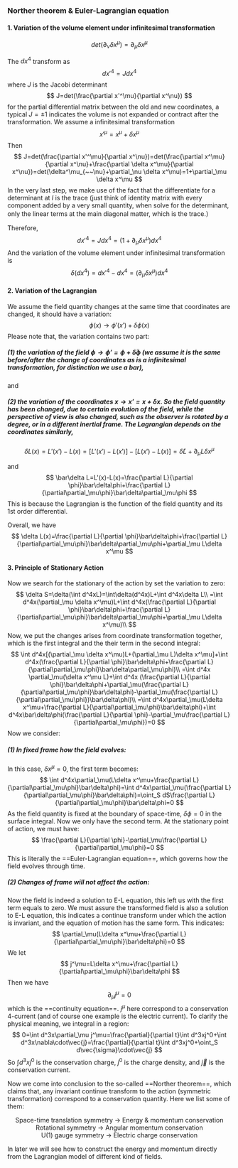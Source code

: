 ### Norther theorem & Euler-Lagrangian equation

#### 1. Variation of the volume element under infinitesimal transformation

$$
det(\partial_\nu \delta x^\mu)=\partial_\mu \delta x^\mu
$$

The $dx^4$ transform as
$$
dx'^4 = Jdx^4
$$
where $J$ is the Jacobi determinant
$$
J=det(\frac{\partial x'^\mu}{\partial x^\nu})
$$
for the partial differential matrix between the old and new coordinates, a typical $J=\pm 1$ indicates the volume is not expanded or contract after the transformation. We assume a infinitesimal transformation
$$
x'^\mu=x^\mu+\delta x^\mu
$$
Then
$$
J=det(\frac{\partial x'^\mu}{\partial x^\nu})=det(\frac{\partial x^\mu}{\partial x^\nu}+\frac{\partial \delta x^\mu}{\partial x^\nu})=det(\delta^\mu_{~~\nu}+\partial_\nu \delta x^\mu)=1+\partial_\mu \delta x^\mu
$$
In the very last step, we make use of the fact that the differentiate for a determinant at $I$ is the trace (just think of identity matrix with every component added by a very small quantity, when solve for the determinant, only the linear terms at the main diagonal matter, which is the trace.）

Therefore,
$$
dx'^4 = Jdx^4=(1+\partial_\mu \delta x^\mu)dx^4
$$
And the variation of the volume element under infinitesimal transformation is
$$
\delta(dx^4)=dx'^4-dx^4=(\partial_\mu \delta x^\mu) dx^4
$$

#### 2. Variation of the Lagrangian

We assume the field quantity changes at the same time that coordinates are changed, it should have a variation:
$$
\phi(x)\rightarrow\phi'(x')+\delta \phi(x)
$$
Please note that, the variation contains two part: 

##### (1) the variation of the field $\phi\rightarrow\phi'=\phi+\bar\delta \phi$ (we assume it is the same before/after the change of coordinates as is a infinitesimal transformation, for distinction we use a bar), 

and 

##### (2) the variation of the coordinates $x\rightarrow x'=x+\delta x$. So the field quantity has been changed, due to certain evolution of the field, while the perspective of view is also changed, such as the observer is rotated by a degree, or in a different inertial frame. The Lagrangian depends on the coordinates similarly,

$$
\delta L(x)=L'(x')-L(x)=[L'(x')-L(x')]-[L(x')-L(x)]=\bar\delta L+\partial_\mu L\delta x^\mu
$$

and
$$
\bar\delta L=L'(x)-L(x)=\frac{\partial L}{\partial \phi}\bar\delta\phi+\frac{\partial L}{\partial\partial_\mu\phi}\bar\delta\partial_\mu\phi
$$
This is because the Lagrangian is the function of the field quantity and its 1st order differential.

 Overall, we have
$$
\delta L(x)=\frac{\partial L}{\partial \phi}\bar\delta\phi+\frac{\partial L}{\partial\partial_\mu\phi}\bar\delta\partial_\mu\phi+\partial_\mu L\delta x^\mu
$$

#### 3. Principle of Stationary Action

Now we search for the stationary of the action by set the variation to zero:
$$
\delta S=\delta(\int d^4xL)=\int\delta(d^4x)L+\int d^4x\delta L\\
=\int d^4x(\partial_\mu \delta x^\mu)L+\int d^4x(\frac{\partial L}{\partial \phi}\bar\delta\phi+\frac{\partial L}{\partial\partial_\mu\phi}\bar\delta\partial_\mu\phi+\partial_\mu L\delta x^\mu)\\
$$
Now, we put the changes arises from coordinate transformation together, which is the first integral and the their term in the second integral:
$$
\int d^4x[(\partial_\mu \delta x^\mu)L+(\partial_\mu L)\delta x^\mu]+\int d^4x(\frac{\partial L}{\partial \phi}\bar\delta\phi+\frac{\partial L}{\partial\partial_\mu\phi}\bar\delta\partial_\mu\phi)\\
=\int d^4x \partial_\mu(\delta x^\mu L)+\int d^4x (\frac{\partial L}{\partial \phi}\bar\delta\phi+\partial_\mu(\frac{\partial L}{\partial\partial_\mu\phi}\bar\delta\phi)-\partial_\mu(\frac{\partial L}{\partial\partial_\mu\phi})\bar\delta\phi)\\
=\int d^4x\partial_\mu(L\delta x^\mu+\frac{\partial L}{\partial\partial_\mu\phi}\bar\delta\phi)+\int d^4x\bar\delta\phi(\frac{\partial L}{\partial \phi}-\partial_\mu\frac{\partial L}{\partial\partial_\mu\phi})=0
$$
Now we consider:

##### (1) In fixed frame how the field evolves:

In this case, $\delta x^\mu=0$, the first term becomes:
$$
\int d^4x\partial_\mu(L\delta x^\mu+\frac{\partial L}{\partial\partial_\mu\phi}\bar\delta\phi)=\int d^4x\partial_\mu(\frac{\partial L}{\partial\partial_\mu\phi}\bar\delta\phi)=\oint_S dS\frac{\partial L}{\partial\partial_\mu\phi}\bar\delta\phi=0
$$
As the field quantity is fixed at the boundary of space-time, $\delta\phi=0$ in the surface integral. Now we only have the second term. At the stationary point of action, we must have:
$$
\frac{\partial L}{\partial \phi}-\partial_\mu\frac{\partial L}{\partial\partial_\mu\phi}=0
$$
This is literally the ==Euler-Lagrangian equation==, which governs how the field evolves through time.

##### (2) Changes of frame will not affect the action:

Now the field is indeed a solution to E-L equation, this left us with the first term equals to zero. We must assure the transformed field is also a solution to E-L equation, this indicates a continue transform under which the action is invariant, and the equation of motion has the same form. This indicates:
$$
\partial_\mu(L\delta x^\mu+\frac{\partial L}{\partial\partial_\mu\phi}\bar\delta\phi)=0
$$
We let
$$
j^\mu=L\delta x^\mu+\frac{\partial L}{\partial\partial_\mu\phi}\bar\delta\phi
$$
Then we have
$$
\partial_\mu j^\mu=0
$$
which is the ==continuity equation==. $j^\mu$ here correspond to a conservation 4-current (and of course one example is the electric current). To clarify the physical meaning, we integral in a region:
$$
0=\int d^3x\partial_\mu j^\mu=\frac{\partial}{\partial t}\int d^3xj^0+\int d^3x\nabla\cdot\vec{j}=\frac{\partial}{\partial t}\int d^3xj^0+\oint_S d\vec{\sigma}\cdot\vec{j}
$$
So $\int d^3xj^0$ is the conservation charge, $j^0$ is the charge density, and $\vec{j}$ is the conservation current.

Now we come into conclusion to the so-called ==Norther theorem==, which claims that, any invariant continue transform to the action (symmetric transformation) correspond to a conservation quantity. Here we list some of them:

<center>Space-time translation symmetry -> Energy & momentum conservation</center>

<center>Rotational symmetry -> Angular momentum conservation</center>

<center>U(1) gauge symmetry -> Electric charge conservation</center>

In later we will see how to construct the energy and momentum directly from the Lagrangian model of different kind of fields.
